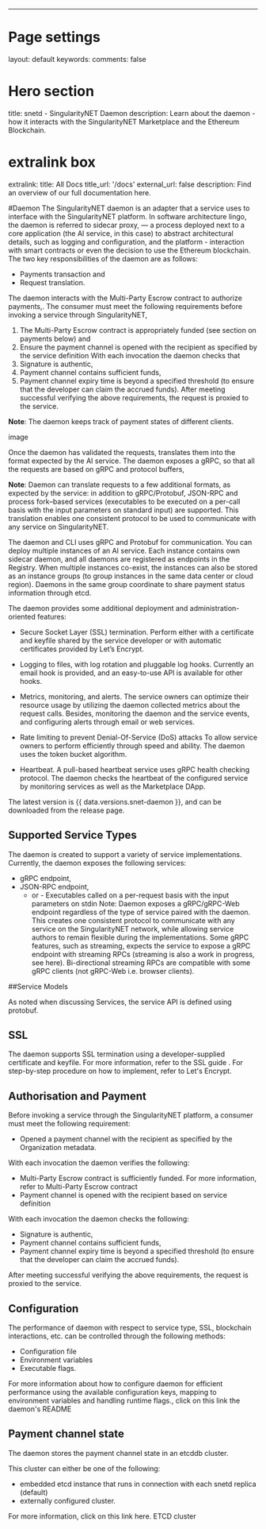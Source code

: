 ---
# Page settings
layout: default
keywords:
comments: false

# Hero section
title: snetd - SingularityNET Daemon
description: Learn about the daemon - how it interacts with the SingularityNET Marketplace and the Ethereum Blockchain.

# extralink box
extralink:
    title: All Docs
    title_url: '/docs'
    external_url: false
    description: Find an overview of our full documentation here.

#Daemon
The SingularityNET daemon is an adapter that a service uses to interface with the SingularityNET platform. In software architecture lingo, the daemon is referred to sidecar proxy, — a process deployed next to a core application (the AI service, in this case) to abstract architectural details, such as logging and configuration, and the platform - interaction with smart contracts or even the decision to use the Ethereum blockchain. 
The two key responsibilities of the daemon are as follows:
- Payments transaction and 
- Request translation. 

The daemon interacts with the Multi-Party Escrow contract to authorize payments,.
The consumer must meet the following requirements before invoking a service through SingularityNET,
1.	The Multi-Party Escrow contract is appropriately funded (see section on payments below) and
2.	Ensure the payment channel is opened with the recipient as specified by the service definition With each invocation the daemon checks that
3.	Signature is authentic,
4.	Payment channel contains sufficient funds, 
5.	Payment channel expiry time is beyond a specified threshold (to ensure that the developer can claim the accrued funds).
After meeting successful verifying the above requirements, the request is proxied to the service. 

**Note**: The daemon keeps track of payment states of different clients.

image

Once the daemon has validated the requests, translates them into the format expected by the AI service. The daemon exposes a gRPC, so that all the requests are based on gRPC and protocol buffers, 

**Note**:  Daemon can translate requests to a few additional formats, as expected by the service: in addition to gRPC/Protobuf, JSON-RPC and process fork–based services (executables to be executed on a per-call basis with the input parameters on standard input) are supported. This translation enables one consistent protocol to be used to communicate with any service on SingularityNET. 

The daemon and CLI uses gRPC and Protobuf for communication. You can deploy multiple instances of an AI service. Each instance contains own sidecar daemon, and all daemons are registered as endpoints in the Registry. 
When multiple instances co-exist, the instances can also be stored as an instance groups (to group instances in the same data center or cloud region). Daemons in the same group coordinate to share payment status information through etcd. 

The daemon provides some additional deployment and administration-oriented features:
- Secure Socket Layer (SSL) termination. 
    Perform either with a certificate and keyfile shared by the service developer or with automatic certificates provided by Let’s Encrypt.

- Logging to files, with log rotation and pluggable log hooks. 
    Currently an email hook is provided, and an easy-to-use API is available for other hooks.

- Metrics, monitoring, and alerts. 
    The service owners can optimize their resource usage by utilizing the daemon collected metrics about the request calls. Besides, monitoring the daemon and the service events, and configuring alerts through email or web services.

- Rate limiting to prevent Denial-Of-Service (DoS) attacks
    To allow service owners to perform  efficiently through speed and ability. The daemon uses the token bucket algorithm.

- Heartbeat. 
    A pull-based heartbeat service uses gRPC health checking protocol. The daemon checks the heartbeat of the configured service by monitoring services as well as the Marketplace DApp.

The latest version is {{ data.versions.snet-daemon }}, and can be downloaded from the release page.

## Supported Service Types

The daemon is created to support a variety of service implementations. 
Currently, the daemon exposes the following services:

- gRPC endpoint,
- JSON-RPC endpoint, 
  - or -
    Executables called on a per-request basis with the input parameters on stdin
    Note:  Daemon exposes a gRPC/gRPC-Web endpoint regardless of the type of service paired with the daemon. This creates one consistent protocol to communicate with any service on the SingularityNET network, while allowing service authors to remain flexible during the implementations. Some gRPC features, such as streaming, expects the service to expose a gRPC endpoint with streaming RPCs (streaming is also a work in progress, see here). Bi-directional streaming RPCs are compatible with some gRPC clients (not gRPC-Web i.e. browser clients).

##Service Models

As noted when discussing Services, the service API is defined using protobuf.

## SSL
The daemon supports SSL termination using a developer-supplied certificate and keyfile. For more information, refer to the SSL guide . For step-by-step procedure on how to implement, refer to Let's Encrypt.

## Authorisation and Payment

Before invoking a service through the SingularityNET platform, a consumer must meet the following requirement: 

 - Opened a payment channel with the recipient as specified by the Organization metadata.

With each invocation the daemon verifies the following:
- Multi-Party Escrow contract is sufficiently funded. For more information, refer to  Multi-Party Escrow contract
- Payment channel is opened with the recipient based on service definition 

With each invocation the daemon checks the following:
- Signature is authentic,
- Payment channel contains sufficient funds, 
- Payment channel expiry time is beyond a specified threshold (to ensure that the developer can claim the accrued funds).

After meeting successful verifying the above requirements, the request is proxied to the service.

## Configuration

The performance of daemon with respect to  service type, SSL, blockchain interactions, etc. can be controlled through the following methods:
- Configuration file
- Environment variables
- Executable flags. 

For more information about how to configure daemon for efficient performance using the available configuration keys, mapping to environment variables and handling runtime flags., click on this link  the daemon's README  

## Payment channel state
The daemon stores the payment channel state in an etcddb cluster. 

This cluster can either be one of the following:
- embedded etcd instance that runs in connection with each snetd replica (default)
- externally configured cluster. 

For more information, click on this link here. ETCD cluster
